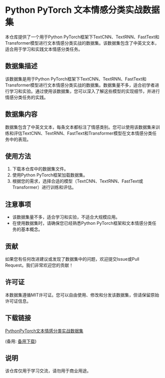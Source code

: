 # Python PyTorch 文本情感分类实战数据集

本仓库提供了一个用于Python PyTorch框架下TextCNN、TextRNN、FastText和Transformer模型进行文本情感分类实战的数据集。该数据集包含了中英文文本，适合用于学习和实践文本情感分类任务。

## 数据集描述

该数据集是用于Python PyTorch框架下TextCNN、TextRNN、FastText和Transformer模型进行文本情感分类实战的数据集。数据集量不多，适合初学者进行学习和实验。通过使用该数据集，您可以深入了解这些模型的实现细节，并进行情感分类任务的实践。

## 数据集内容

数据集包含了中英文文本，每条文本都标注了情感类别。您可以使用该数据集来训练和评估TextCNN、TextRNN、FastText和Transformer模型在文本情感分类任务中的表现。

## 使用方法

1. 下载本仓库中的数据集文件。
2. 使用Python PyTorch框架加载数据集。
3. 根据您的需求，选择合适的模型（TextCNN、TextRNN、FastText或Transformer）进行训练和评估。

## 注意事项

- 该数据集量不多，适合学习和实验，不适合大规模应用。
- 在使用数据集时，请确保您已经熟悉Python PyTorch框架和文本情感分类任务的基本概念。

## 贡献

如果您有任何改进建议或发现了数据集中的问题，欢迎提交Issue或Pull Request。我们非常欢迎您的贡献！

## 许可证

本数据集遵循MIT许可证。您可以自由使用、修改和分发该数据集，但请保留原始许可证信息。

## 下载链接
[PythonPyTorch文本情感分类实战数据集](https://pan.quark.cn/s/0a1afe9ed299) 

(备用: [备用下载](https://pan.baidu.com/s/12VWn0VeXHthXCx-mfkSefg?pwd=1234))

## 说明

该仓库仅用于学习交流，请勿用于商业用途。
